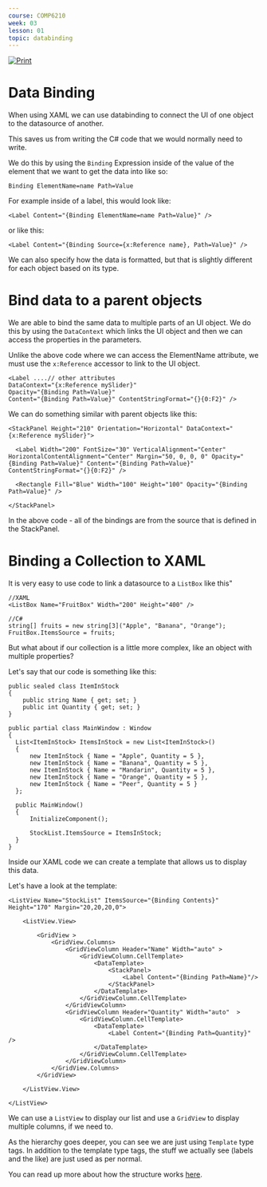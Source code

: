 ```yaml
---
course: COMP6210
week: 03
lesson: 01
topic: databinding
---
```


[![Print](https://img.shields.io/badge/DOWNLOAD_PDF-CLICK_HERE-blue.svg)](https://github.com/ToiOhomaiBCS/COMP6215-Course-Material/raw/master/week03/session01/readme.pdf)

# Data Binding

When using XAML we can use databinding to connect the UI of one object to the datasource of another. 

This saves us from writing the C# code that we would normally need to write.

We do this by using the `Binding` Expression inside of the value of the element that we want to get the data into like so:

`Binding ElementName=name Path=Value`

For example inside of a label, this would look like:

`<Label Content="{Binding ElementName=name Path=Value}" />`

or like this:

`<Label Content="{Binding Source={x:Reference name}, Path=Value}" />`

We can also specify how the data is formatted, but that is slightly different for each object based on its type.

# Bind data to a parent objects

We are able to bind the same data to multiple parts of an UI object. We do this by using the `DataContext` which links the UI object and then we can access the properties in the parameters.

Unlike the above code where we can access the ElementName attribute, we must use the `x:Reference` accessor to link to the UI object.

```
<Label ....// other attributes
DataContext="{x:Reference mySlider}"
Opacity="{Binding Path=Value}"
Content="{Binding Path=Value}" ContentStringFormat="{}{0:F2}" />
```

We can do something similar with parent objects like this:

```
<StackPanel Height="210" Orientation="Horizontal" DataContext="{x:Reference mySlider}">

  <Label Width="200" FontSize="30" VerticalAlignment="Center" HorizontalContentAlignment="Center" Margin="50, 0, 0, 0" Opacity="{Binding Path=Value}" Content="{Binding Path=Value}" ContentStringFormat="{}{0:F2}" />

  <Rectangle Fill="Blue" Width="100" Height="100" Opacity="{Binding Path=Value}" />

</StackPanel>
```

In the above code - all of the bindings are from the source that is defined in the StackPanel.

# Binding a Collection to XAML

It is very easy to use code to link a datasource to a `ListBox` like this"

```
//XAML
<ListBox Name="FruitBox" Width="200" Height="400" />

//C#
string[] fruits = new string[3]("Apple", "Banana", "Orange");
FruitBox.ItemsSource = fruits;
```

But what about if our collection is a little more complex, like an object with multiple properties?

Let's say that our code is something like this:

```
public sealed class ItemInStock
{
    public string Name { get; set; }
    public int Quantity { get; set; }
}

public partial class MainWindow : Window
{
  List<ItemInStock> ItemsInStock = new List<ItemInStock>()
  {
      new ItemInStock { Name = "Apple", Quantity = 5 },
      new ItemInStock { Name = "Banana", Quantity = 5 },
      new ItemInStock { Name = "Mandarin", Quantity = 5 },
      new ItemInStock { Name = "Orange", Quantity = 5 },
      new ItemInStock { Name = "Peer", Quantity = 5 }
  };

  public MainWindow()
  {
      InitializeComponent();

      StockList.ItemsSource = ItemsInStock;
  }
}
```

Inside our XAML code we can create a template that allows us to display this data.

Let's have a look at the template:

```
<ListView Name="StockList" ItemsSource="{Binding Contents}" Height="170" Margin="20,20,20,0">

    <ListView.View>

        <GridView >
            <GridView.Columns>
                <GridViewColumn Header="Name" Width="auto" >
                    <GridViewColumn.CellTemplate>
                        <DataTemplate>
                            <StackPanel>
                                <Label Content="{Binding Path=Name}"/>
                            </StackPanel>
                        </DataTemplate>
                    </GridViewColumn.CellTemplate>
                </GridViewColumn>
                <GridViewColumn Header="Quantity" Width="auto"  >
                    <GridViewColumn.CellTemplate>
                        <DataTemplate>
                            <Label Content="{Binding Path=Quantity}" />
                        </DataTemplate>
                    </GridViewColumn.CellTemplate>
                </GridViewColumn>
            </GridView.Columns>
        </GridView>

    </ListView.View>

</ListView>
```

We can use a `ListView` to display our list and use a `GridView` to display multiple columns, if we need to.

As the hierarchy goes deeper, you can see we are just using `Template` type tags.
In addition to the template type tags, the stuff we actually see (labels and the like) are just used as per normal.

You can read up more about how the structure works [here](https://docs.microsoft.com/en-us/dotnet/api/system.windows.controls.listview?view=netframework-4.8).
